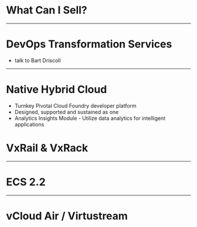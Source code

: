 # What Can I Sell?

---

# DevOps Transformation Services
  * talk to Bart Driscoll

---

# Native Hybrid Cloud
  * Turnkey Pivotal Cloud Foundry developer platform
  * Designed, supported and sustained as one
  * Analytics Insights Module - Utilize data analytics for intelligent applications

# VxRail & VxRack

---

# ECS 2.2

---

# vCloud Air / Virtustream
